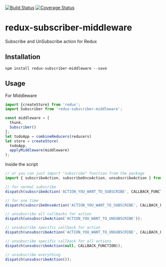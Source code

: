 [![Build Status](https://travis-ci.org/yoyeung/redux-subscriber-middleware.svg?branch=master)](https://travis-ci.org/yoyeung/redux-subscriber-middleware)
[![Coverage Status](https://coveralls.io/repos/github/yoyeung/redux-subscriber-middleware/badge.svg?branch=master)](https://coveralls.io/github/yoyeung/redux-subscriber-middleware?branch=master)

# redux-subscriber-middleware

Subscribe and UnSubscribe action for Redux

## Installation

`npm install redux-subscriber-middleware --save`

## Usage

For Middleware

```js
import {createStore} from 'redux';
import Subscriber from 'redux-subscriber-middleware';

const middleware = [
  thunk,
  Subscriber()
];
let todoApp = combineReducers(reducers)
let store = createStore(
  todoApp,
  applyMiddleware(middleware)
);
```

Inside the script

```js
// or you can just import "subscribe" function from the package
import { subscribeAction, subscribeOnceAction, unsubscribeAction } from 'redux-subscriber-middleware';

// for normal subscribe
dispatch(subscribeAction('ACTION_YOU_WANT_TO_SUBSCRIBE', CALLBACK_FUNCTION));

// for one time
dispatch(subscribeOnceAction('ACTION_YOU_WANT_TO_SUBSCRIBE', CALLBACK_FUNCTION));

// unsubscribe all callbacks for action
dispatch(unsubscribeAction('ACTION_YOU_WANT_TO_UNSUBSCRIBE'));

// unsubscribe specific callback for action
dispatch(unsubscribeAction('ACTION_YOU_WANT_TO_UNSUBSCRIBE', CALLBACK_FUNCTION));

// unsubscribe specific callback for all actions
dispatch(unsubscribeAction(null, CALLBACK_FUNCTION));

// unsubscribe everything
dispatch(unsubscribeAction());

```

